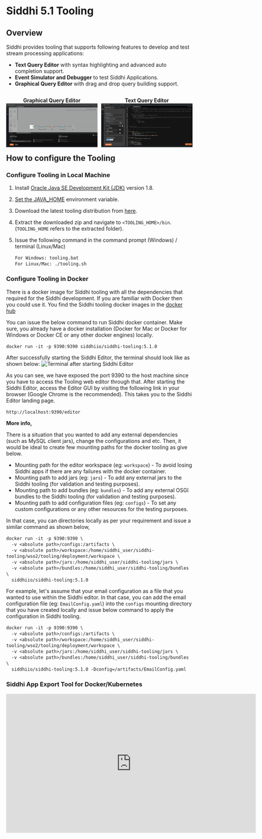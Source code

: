 # Siddhi 5.1 Tooling 

## Overview
Siddhi provides tooling that supports following features to develop and test stream processing applications: 

* **Text Query Editor** with syntax highlighting and advanced auto completion support.
* **Event Simulator and Debugger** to test Siddhi Applications.
* **Graphical Query Editor** with drag and drop query building support.

<div>
    <p style="width: 49%;float:left;text-align: center;">
        <b>Graphical Query Editor</b>
        <img alt="" src="/images/editor/graphical-editor.png" title="Graphical Query Editor">
    </p>
    <p style="float:right;width:49%;text-align: center;">
        <b>Text Query Editor</b>
        <img alt="" src="/images/editor/source-editor.png" title="Source Editor">
    </p>
</div>


## How to configure the Tooling

### Configure Tooling in Local Machine
1. Install [Oracle Java SE Development Kit (JDK)](http://www.oracle.com/technetwork/java/javase/downloads/index.html) version 1.8.
2. [Set the JAVA_HOME](https://docs.oracle.com/cd/E19182-01/820-7851/inst_cli_jdk_javahome_t/) environment
   variable.
3. Download the latest tooling distribution from [here](https://github.com/siddhi-io/distribution/releases/download/v5.1.0/siddhi-tooling-5.1.0.zip).
4. Extract the downloaded zip and navigate to `<TOOLING_HOME>/bin`. <br> (`TOOLING_HOME` refers to the extracted folder).
5. Issue the following command in the command prompt (Windows) / terminal (Linux/Mac)

    ```
    For Windows: tooling.bat
    For Linux/Mac: ./tooling.sh
    ```

### Configure Tooling in Docker 
There is a docker image for Siddhi tooling with all the dependencies that required for the Siddhi development. If you are familiar with Docker then you could use it.
You find the Siddhi tooling docker images in the [docker hub](https://hub.docker.com/r/siddhiio/siddhi-tooling)

You can issue the below command to run Siddhi docker container. Make sure, you already have a docker installation (Docker for Mac or Docker for Windows or Docker CE or any other docker engines) locally.

```
docker run -it -p 9390:9390 siddhiio/siddhi-tooling:5.1.0
```

After successfully starting the Siddhi Editor, the terminal should look like as shown below:
![](../../images/editor/docker-tooling.png?raw=true "Terminal after starting Siddhi Editor")

As you can see, we have exposed the port 9390 to the host machine since you have to access the Tooling web editor through that. After starting the Siddhi Editor, access the Editor GUI by visiting the following link in your browser (Google Chrome is the recommended). This takes you to the Siddhi Editor landing page.

```
http://localhost:9390/editor
```

**More info,**

There is a situation that you wanted to add any external dependencies (such as MySQL client jars), change the configurations and etc. Then, it would be ideal to create few mounting paths for the docker tooling as give below.
- Mounting path for the editor workspace (eg: `workspace`) - To avoid losing Siddhi apps if there are any failures with the docker container.
- Mounting path to add jars (eg: `jars`) - To add any external jars to the Siddhi tooling (for validation and testing purposes).
- Mounting path to add bundles (eg: `bundles`) - To add any external OSGI bundles to the Siddhi tooling (for validation and testing purposes).
- Mounting path to add configuration files (eg: `configs`) - To set any custom configurations or any other resources for the testing purposes.

In that case, you can directories locally as per your requirement and issue a similar command as shown below,

```
docker run -it -p 9390:9390 \ 
  -v <absolute path>/configs:/artifacts \
  -v <absolute path>/workspace:/home/siddhi_user/siddhi-tooling/wso2/tooling/deployment/workspace \
  -v <absolute path>/jars:/home/siddhi_user/siddhi-tooling/jars \
  -v <absolute path>/bundles:/home/siddhi_user/siddhi-tooling/bundles \
  siddhiio/siddhi-tooling:5.1.0
``` 

For example, let's assume that your email configuration as a file that you wanted to use within the Siddhi editor. In that case, you can add the email configuration file (eg: `EmailConfig.yaml`) into the `configs` mounting directory that you have created locally and issue below command to apply the configuration in Siddhi tooling.

```
docker run -it -p 9390:9390 \ 
  -v <absolute path>/configs:/artifacts \
  -v <absolute path>/workspace:/home/siddhi_user/siddhi-tooling/wso2/tooling/deployment/workspace \
  -v <absolute path>/jars:/home/siddhi_user/siddhi-tooling/jars \
  -v <absolute path>/bundles:/home/siddhi_user/siddhi-tooling/bundles \
  siddhiio/siddhi-tooling:5.1.0 -Dconfig=/artifacts/EmailConfig.yaml
``` 

### Siddhi App Export Tool for Docker/Kubernetes 

<iframe width="675" height="375" src="https://www.youtube.com/embed/e7xo2pO0DXg" frameborder="0" allow="accelerometer; autoplay; encrypted-media; gyroscope; picture-in-picture" allowfullscreen></iframe>
